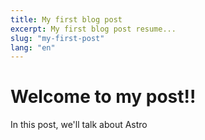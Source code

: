 ```yaml
---
title: My first blog post
excerpt: My first blog post resume...
slug: "my-first-post"
lang: "en" 
---
```


# Welcome to my post!!

In this post, we'll talk about Astro